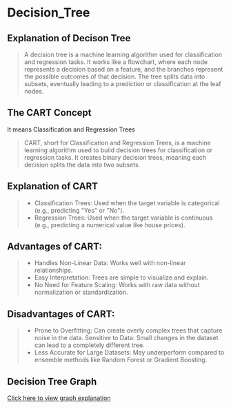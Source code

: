 # Decision_Tree

## Explanation of Decison Tree
> A decision tree is a machine learning algorithm used for classification and regression tasks. It works like a flowchart, where each node represents a decision based on a feature, and the branches represent the possible outcomes of that decision. The tree splits data into subsets, eventually leading to a prediction or classification at the leaf nodes.

## The CART Concept
It means Classification and Regression Trees
> CART, short for Classification and Regression Trees, is a machine learning algorithm used to build decision trees for classification or regression tasks. It creates binary decision trees, meaning each decision splits the data into two subsets.

## Explanation of CART
> + Classification Trees: Used when the target variable is categorical (e.g., predicting "Yes" or "No").
> + Regression Trees: Used when the target variable is continuous (e.g., predicting a numerical value like house prices).

## Advantages of CART:
> + Handles Non-Linear Data: Works well with non-linear relationships.
> + Easy Interpretation: Trees are simple to visualize and explain.
> + No Need for Feature Scaling: Works with raw data without normalization or standardization.

## Disadvantages of CART:
> + Prone to Overfitting: Can create overly complex trees that capture noise in the data.
Sensitive to Data: Small changes in the dataset can lead to a completely different tree.
> + Less Accurate for Large Datasets: May underperform compared to ensemble methods like Random Forest or Gradient Boosting.

## Decision Tree Graph
[Click here to view graph explanation](https://ibb.co/PNzWB2P)
